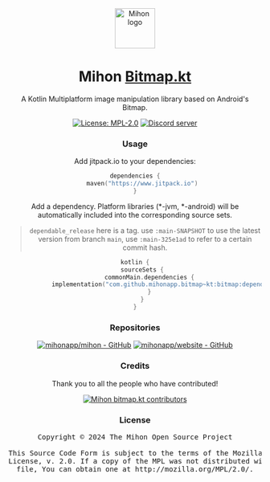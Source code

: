 <div align="center">

<a href="https://mihon.app">
    <img src="./.github/assets/logo.png" alt="Mihon logo" title="Mihon logo" width="80"/>
</a>

# Mihon [Bitmap.kt](#)

A Kotlin Multiplatform image manipulation library based on Android's Bitmap.

[![License: MPL-2.0](https://img.shields.io/github/license/mihonapp/bitmap.kt?labelColor=27303D&color=0877d2)](/LICENSE)
[![Discord server](https://img.shields.io/discord/1195734228319617024.svg?label=&labelColor=6A7EC2&color=7389D8&logo=discord&logoColor=FFFFFF)](https://discord.gg/mihon)

### Usage
Add jitpack.io to your dependencies:
```build.gradle.kts
dependencies {
    maven("https://www.jitpack.io")
}
```

Add a dependency. Platform libraries (*-jvm, *-android) will be automatically included into the corresponding source sets.
> `dependable_release` here is a tag. use `:main-SNAPSHOT` to use the latest version from branch `main`, use `:main-325e1ad` to refer to a certain commit hash.
```build.gradle.kts
kotlin {
    sourceSets {
        commonMain.dependencies {
            implementation("com.github.mihonapp.bitmap~kt:bitmap:dependable_release")
        }
    }
}
```

### Repositories

[![mihonapp/mihon - GitHub](https://github-readme-stats.vercel.app/api/pin/?username=mihonapp&repo=mihon&bg_color=161B22&text_color=c9d1d9&title_color=0877d2&icon_color=0877d2&border_radius=8&hide_border=true)](https://github.com/mihonapp/mihon/)
[![mihonapp/website - GitHub](https://github-readme-stats.vercel.app/api/pin/?username=mihonapp&repo=website&bg_color=161B22&text_color=c9d1d9&title_color=0877d2&icon_color=0877d2&border_radius=8&hide_border=true)](https://github.com/mihonapp/website/)

### Credits

Thank you to all the people who have contributed!

<a href="https://github.com/mihonapp/bitmap.kt/graphs/contributors">
    <img src="https://contrib.rocks/image?repo=mihonapp/bitmap.kt" alt="Mihon bitmap.kt contributors" title="Mihon bitmap.kt contributors"/>
</a>

### License

<pre>
Copyright © 2024 The Mihon Open Source Project

This Source Code Form is subject to the terms of the Mozilla Public
License, v. 2.0. If a copy of the MPL was not distributed with this
file, You can obtain one at http://mozilla.org/MPL/2.0/.
</pre>

</div>
